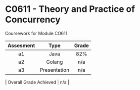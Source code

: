 # C0611 - Theory and Practice of Concurrency

Coursework for Module CO611

| Assesment | Type | Grade |
| :---: | :---: | :---: |
|a1|Java|82%|
|a2|Golang|n/a|
|a3|Presentation|n/a|

| Overall Grade Achieved | n/a |
